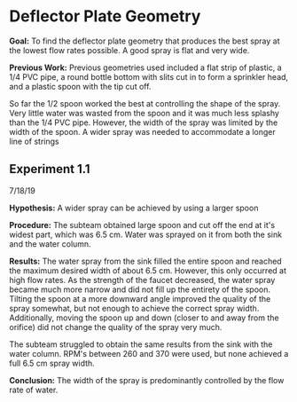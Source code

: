 # Deflector Plate Geometry

**Goal:** To find the deflector plate geometry that produces the best spray at the lowest flow rates possible. A good spray is flat and very wide.

**Previous Work:**
Previous geometries used included a flat strip of plastic, a 1/4 PVC pipe, a round bottle bottom with slits cut in to form a sprinkler head, and a plastic spoon with the tip cut off.

So far the 1/2 spoon worked the best at controlling the shape of the spray. Very little water was wasted from the spoon and it was much less splashy than the 1/4 PVC pipe. However, the width of the spray was limited by the width of the spoon. A wider spray was needed to accommodate a longer line of strings

## Experiment 1.1

7/18/19

**Hypothesis:** A wider spray can be achieved by using a larger spoon

**Procedure:** The subteam obtained large spoon and cut off the end at it's widest part, which was 6.5 cm. Water was sprayed on it from both the sink and the water column.

**Results:**
The water spray from the sink filled the entire spoon and reached the maximum desired width of about 6.5 cm. However, this only occurred at high flow rates. As the strength of the faucet decreased, the water spray became much more narrow and did not fill up the entirety of the spoon. Tilting the spoon at a more downward angle improved the quality of the spray somewhat, but not enough to achieve the correct spray width. Additionally, moving the spoon up and down (closer to and away from the orifice) did not change the quality of the spray very much.

The subteam struggled to obtain the same results from the sink with the water column. RPM's between 260 and 370 were used, but none achieved a full 6.5 cm spray width.

**Conclusion:** The width of the spray is predominantly controlled by the flow rate of water. 
